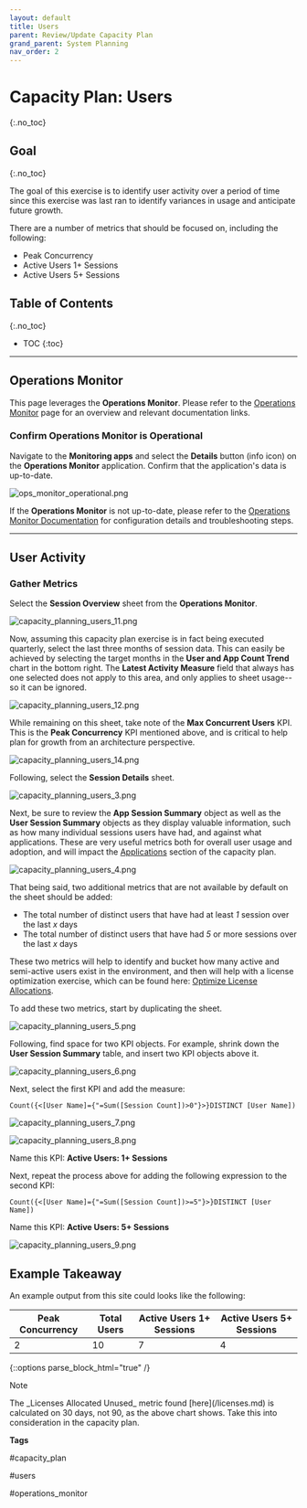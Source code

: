 ```yaml
---
layout: default
title: Users
parent: Review/Update Capacity Plan
grand_parent: System Planning
nav_order: 2
---
```


# Capacity Plan: Users <i class="fas fa-dolly-flatbed fa-xs" title="Shipped | Native Capability"></i>
{:.no_toc}

## Goal
{:.no_toc}

The goal of this exercise is to identify user activity over a period of time since this exercise was last ran to identify variances in usage and anticipate future growth.

There are a number of metrics that should be focused on, including the following:

- Peak Concurrency
- Active Users 1+ Sessions
- Active Users 5+ Sessions

## Table of Contents
{:.no_toc}

* TOC
{:toc}

-------------------------

## Operations Monitor

This page leverages the **Operations Monitor**. Please refer to the [Operations Monitor](../../tooling/operations_monitor.md) page for an overview and relevant documentation links.

### Confirm Operations Monitor is Operational

Navigate to the **Monitoring apps** and select the **Details** button (info icon) on the **Operations Monitor** application. Confirm that the application's data is up-to-date.

![ops_monitor_operational.png](images/ops_monitor_operational.png)

If the **Operations Monitor** is not up-to-date, please refer to the [Operations Monitor Documentation](../../tooling/operations_monitor.md#documentation) for configuration details and troubleshooting steps.

-------------------------

## User Activity

### Gather Metrics

Select the **Session Overview** sheet from the **Operations Monitor**.

![capacity_planning_users_11.png](images/capacity_planning_users_11.png)

Now, assuming this capacity plan exercise is in fact being executed quarterly, select the last three months of session data. This can easily be achieved by selecting the target months in the **User and App Count Trend** chart in the bottom right. The **Latest Activity Measure** field that always has one selected does not apply to this area, and only applies to sheet usage--so it can be ignored.

![capacity_planning_users_12.png](images/capacity_planning_users_12.png)

While remaining on this sheet, take note of the **Max Concurrent Users** KPI. This is the **Peak Concurrency** KPI mentioned above, and is critical to help plan for growth from an architecture perspective.

![capacity_planning_users_14.png](images/capacity_planning_users_14.png)

Following, select the **Session Details** sheet.

![capacity_planning_users_3.png](images/capacity_planning_users_3.png)

Next, be sure to review the **App Session Summary** object as well as the **User Session Summary** objects as they display valuable information, such as how many individual sessions users have had, and against what applications. These are very useful metrics both for overall user usage and adoption, and will impact the [Applications](applications.md) section of the capacity plan.

![capacity_planning_users_4.png](images/capacity_planning_users_4.png)

That being said, two additional metrics that are not available by default on the sheet should be added:

  - The total number of distinct users that have had at least _1_ session over the last _x_ days
  - The total number of distinct users that have had _5_ or more sessions over the last _x_ days
  
These two metrics will help to identify and bucket how many active and semi-active users exist in the environment, and then will help with a license optimization exercise, which can be found here: [Optimize License Allocations](../../licensing/optimize_license_allocations.md).

To add these two metrics, start by duplicating the sheet.

![capacity_planning_users_5.png](images/capacity_planning_users_5.png)

Following, find space for two KPI objects. For example, shrink down the **User Session Summary** table, and insert two KPI objects above it.

![capacity_planning_users_6.png](images/capacity_planning_users_6.png)

Next, select the first KPI and add the measure:

`Count({<[User Name]={"=Sum([Session Count])>0"}>}DISTINCT [User Name])`

![capacity_planning_users_7.png](images/capacity_planning_users_7.png)

![capacity_planning_users_8.png](images/capacity_planning_users_8.png)

Name this KPI: **Active Users: 1+ Sessions**

Next, repeat the process above for adding the following expression to the second KPI:

`Count({<[User Name]={"=Sum([Session Count])>=5"}>}DISTINCT [User Name])`

Name this KPI: **Active Users: 5+ Sessions**

![capacity_planning_users_9.png](images/capacity_planning_users_9.png)

## Example Takeaway

An example output from this site could looks like the following: 

| Peak Concurrency | Total Users | Active Users 1+ Sessions | Active Users 5+ Sessions |
|------------------|-------------|--------------------------|--------------------------|
| 2                | 10          | 7                        | 4                        |

{::options parse_block_html="true" /}
<div class="card">
<div class="card-header">
<i class="fas fa-exclamation-circle fa-sm"></i> Note
</div>
<div class="card-body">
<p>The _Licenses Allocated Unused_ metric found [here](/licenses.md) is calculated on 30 days, not 90, as the above chart shows. Take this into consideration in the capacity plan.</p>
</div>
</div>

**Tags**

#capacity_plan

#users

#operations_monitor

&nbsp;
